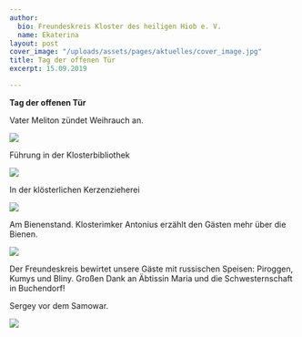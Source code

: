 ```yaml
---
author:
  bio: Freundeskreis Kloster des heiligen Hiob e. V.
  name: Ekaterina
layout: post
cover_image: "/uploads/assets/pages/aktuelles/cover_image.jpg"
title: Tag der offenen Tür
excerpt: 15.09.2019

---
```

**Tag der offenen Tür**

Vater Meliton zündet Weihrauch an.

![](https://res.cloudinary.com/hiobmon/image/upload/v1569157675/media/2019/f7be2fcf-6c1f-4765-b249-58e9004c2eee_vfz5oh.jpg)

Führung in der Klosterbibliothek

![](https://res.cloudinary.com/hiobmon/image/upload/v1569157692/media/2019/9926e96c-11ba-4fce-b6b1-defb1712782c_ubqzrw.jpg)

In der klösterlichen Kerzenzieherei

![](https://res.cloudinary.com/hiobmon/image/upload/v1569157733/media/2019/ff59d295-497d-4aa1-8c7c-b2cf92c3e994_diwfpn.jpg)

Am Bienenstand. Klosterimker Antonius erzählt den Gästen mehr über die Bienen.

![](https://res.cloudinary.com/hiobmon/image/upload/v1569157757/media/2019/2459ac08-394e-4a8f-b721-b661c004dd4f_wr6fav.jpg)

Der Freundeskreis bewirtet unsere Gäste mit russischen Speisen: Piroggen, Kumys und Bliny. Großen Dank an Äbtissin Maria und die Schwesternschaft in Buchendorf!

Sergey vor dem Samowar.

![](https://res.cloudinary.com/hiobmon/image/upload/v1569158049/media/2019/2019-09-22_14-47-13_uqae4s.png) 